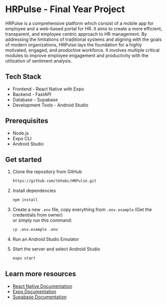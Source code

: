# HRPulse - Final Year Project
HRPulse is a comprehensive platform which consist of a mobile app for employee and a web-based portal for HR. It aims to create a more efficient, transparent, and employee centric approach to HR management. By addressing the limitations of traditional systems and aligning with the goals of modern organizations, HRPulse lays the foundation for a highly motivated, engaged, and productive workforce. It involves multiple critical modules to improve employee engagement and productivity with the utilization of sentiment analysis.

## Tech Stack
- Frontend - React Native with Expo
- Backend - FastAPI
- Database - Supabase
- Development Tools - Android Studio

## Prerequisites
- Node.js
- Expo CLI
- Android Studio

## Get started
1. Clone the repository from GitHub

   ```bash
   https://github.com/tkhabc/HRPulse.git
   ```
   
2. Install dependencies

   ```bash
   npm install
   ```

3. Create a new <code>.env</code> file, copy everything from <code>.env.example</code> (Get the credentials from owner)<br>
   or simply run this command:
   
   ```bash
   cp .env.example .env
   ```

4. Run an Android Studio Emulator

5. Start the server and select Android Studio

   ```bash
   expo start
   ```

## Learn more resources
- [React Native Documentation](https://reactnative.dev/)
- [Expo Documentation](https://docs.expo.dev/)
- [Supabase Documentation](https://supabase.com/docs)